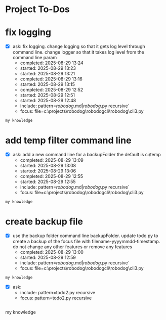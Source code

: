 # Project To-Dos

# fix logging
- [x] ask: fix logging. change logging so that it gets log level through command line. change logger so that it takes log level from the command line param
  - completed: 2025-08-29 13:24
  - started: 2025-08-29 13:23
  - started: 2025-08-29 13:21
  - completed: 2025-08-29 13:16
  - started: 2025-08-29 13:15
  - completed: 2025-08-29 12:52
  - started: 2025-08-29 12:51
  - started: 2025-08-29 12:48
  - include: pattern=*robodog*.md|*robodog*.py  recursive`
  - focus: file=c:\projects\robodog\robodogcli\robodog\cli3.py
```code
my knowledge
```

# add temp filter command line
- [x] ask: add a new command line for a backupFolder the default is c:\temp
  - completed: 2025-08-29 13:09
  - started: 2025-08-29 13:08
  - started: 2025-08-29 13:06
  - completed: 2025-08-29 12:55
  - started: 2025-08-29 12:55
  - include: pattern=*robodog*.md|*robodog*.py  recursive`
  - focus:   file=c:\projects\robodog\robodogcli\robodog\cli3.py
```code
my knowledge
```

# create backup file
- [x] use the backup folder command line backupFolder. update todo.py to create a backup of the focus file with filename-yyyymmdd-timestamp. do not change any other features or remove any features
  - completed: 2025-08-29 13:00
  - started: 2025-08-29 12:59
  - include: pattern=*robodog*.md|*robodog*.py  recursive`
  - focus:   file=c:\projects\robodog\robodogcli\robodog\cli3.py
```code
my knowledge
```

- [X] ask: 
  - include: pattern=todo2.py recursive
  - focus: pattern=todo2.py recursive
  ```code
my knowledge
```